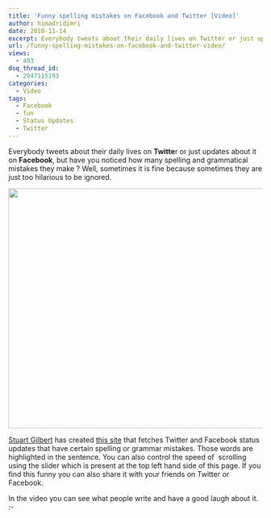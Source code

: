```yaml
---
title: 'Funny spelling mistakes on Facebook and Twitter [Video]'
author: himadridimri
date: 2010-11-14
excerpt: Everybody tweets about their daily lives on Twitter or just updates about it on Facebook, but have you noticed how many spelling and grammatical mistakes they make ? Well, sometimes it is fine whereas sometimes they are just too hilarious to be ignored.
url: /funny-spelling-mistakes-on-facebook-and-twitter-video/
views:
  - 493
dsq_thread_id:
  - 2947115193
categories:
  - Video
tags:
  - Facebook
  - fun
  - Status Updates
  - Twitter
---
```

Everybody tweets about their daily lives on **Twitte**r or just updates about it on **Facebook**, but have you noticed how many spelling and grammatical mistakes they make ? Well, sometimes it is fine because sometimes they are just too hilarious to be ignored.

<a href="http://fbknol.com/funny-spelling-mistakes-on-facebook-and-twitter-video/your_dumb_facebook_messages/" onclick="_gaq.push(['_trackEvent', 'outbound-article', 'http://fbknol.com/funny-spelling-mistakes-on-facebook-and-twitter-video/your_dumb_facebook_messages/', '']);" rel="attachment wp-att-3587"></a><a href="http://fbknol.com/funny-spelling-mistakes-on-facebook-and-twitter-video/your_dumb_facebook_messages/" onclick="_gaq.push(['_trackEvent', 'outbound-article', 'http://fbknol.com/funny-spelling-mistakes-on-facebook-and-twitter-video/your_dumb_facebook_messages/', '']);" rel="attachment wp-att-3587"><img class="alignnone size-full wp-image-3587" src="http://cdn.devilsworkshop.org/files/2010/11/your_dumb_facebook_messages.png" alt="" width="520" height="476" /></a>

<a href="http://stu.ie/" onclick="_gaq.push(['_trackEvent', 'outbound-article', 'http://stu.ie/', 'Stuart Gilbert']);" >Stuart Gilbert</a> has created <a href="http://yourdumb.net/" onclick="_gaq.push(['_trackEvent', 'outbound-article', 'http://yourdumb.net/', 'this site']);" >this site</a> that fetches Twitter and Facebook status updates that have certain spelling or grammar mistakes. Those words are highlighted in the sentence. You can also control the speed of  scrolling using the slider which is present at the top left hand side of this page. If you find this funny you can also share it with your friends on Twitter or Facebook.

In the video you can see what people write and have a good laugh about it. <img src="http://devilsworkshop.org/wp-includes/images/smilies/simple-smile.png" alt=":-)" class="wp-smiley" style="height: 1em; max-height: 1em;" />
